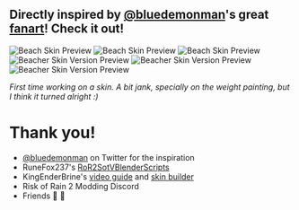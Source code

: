 ## **Directly inspired by [@bluedemonman](https://twitter.com/bluedemonman)'s great [fanart](https://twitter.com/bluedemonman/status/1524518651755438086?s=20&t=1hbRmf2dzpfMgRPxG-7Hsw)! Check it out!**

![Beach Skin Preview](https://elixi.re/i/51v1j.png)
![Beach Skin Preview](https://elixi.re/i/0zsh7.png)
![Beach Skin Preview](https://elixi.re/i/whl03.png)
![Beacher Skin Version Preview](https://elixi.re/i/vcut2.png)
![Beacher Skin Version Preview](https://elixi.re/i/sfo5i.png)
![Beacher Skin Version Preview](https://elixi.re/i/3zhal.png)

_First time working on a skin. A bit jank, specially on the weight painting, but I think it turned alright :)_

# Thank you!

- [@bluedemonman](https://twitter.com/bluedemonman) on Twitter for the inspiration
- RuneFox237's [RoR2SotVBlenderScripts](https://github.com/RuneFox237/RoR2SotVBlenderScripts)
- KingEnderBrine's [video guide](https://www.youtube.com/watch?v=NzrVKDw-vq4) and [skin builder](https://github.com/KingEnderBrine/RoRSkinBuilder)
- Risk of Rain 2 Modding Discord
- Friends 💜 🦃

